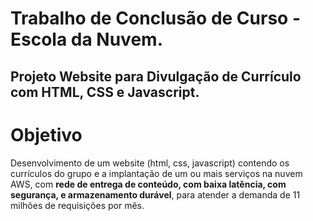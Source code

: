 # Trabalho de Conclusão de Curso - Escola da Nuvem.
## Projeto Website para Divulgação de Currículo com HTML, CSS e Javascript. 

# Objetivo

Desenvolvimento de um website (html, css, javascript) contendo os currículos do grupo e a implantação de um ou mais serviços na nuvem AWS, com **rede de entrega de conteúdo, com baixa latência, com segurança, e armazenamento durável**, para atender a demanda de 11 milhões de requisições por mês. 


